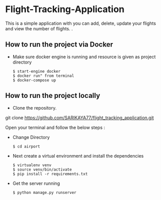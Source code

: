 # Flight-Tracking-Application

This is a simple application with you can add, delete, update your flights and view the number of flights. .

## How to run the project via Docker

- Make sure docker engine is running and resource is given as project directory

    ```
    $ start-engine docker
    $ docker run" from terminal
    $ docker-compose up

    ```

## How to run the project locally

- Clone the repository.

git clone https://github.com/SARIKAYA77/flight_tracking_application.git

Open your terminal and follow the below steps :

- Change Directory 

  ```change directory
  $ cd airport
  ```
- Next create a virtual environment and install the dependencies
    ```
    $ virtualenv venv
    $ source venv/bin/activate
    $ pip install -r requirements.txt 

    ```

- Get the server running

  ```runserver
  $ python manage.py runserver
  ```